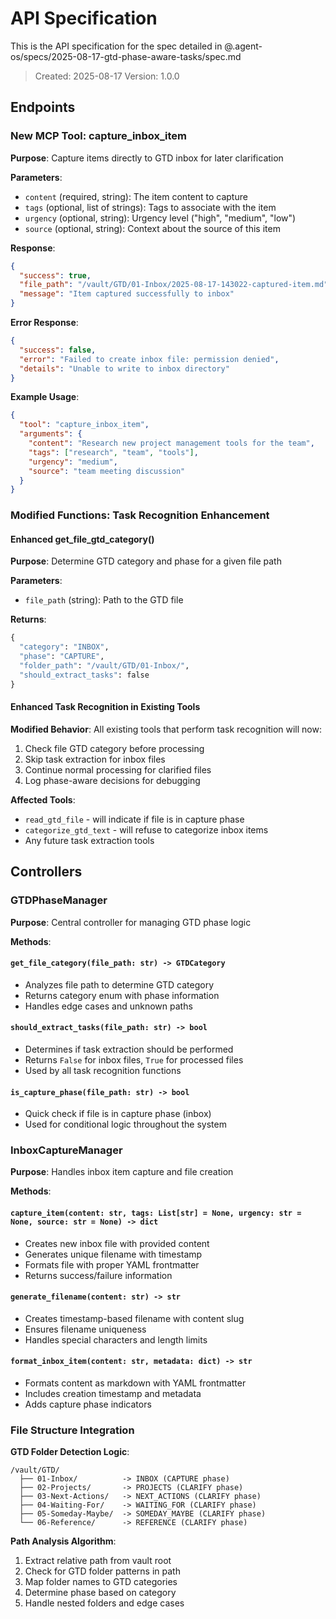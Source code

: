 # API Specification

This is the API specification for the spec detailed in @.agent-os/specs/2025-08-17-gtd-phase-aware-tasks/spec.md

> Created: 2025-08-17
> Version: 1.0.0

## Endpoints

### New MCP Tool: capture_inbox_item

**Purpose**: Capture items directly to GTD inbox for later clarification

**Parameters**:
- `content` (required, string): The item content to capture
- `tags` (optional, list of strings): Tags to associate with the item
- `urgency` (optional, string): Urgency level ("high", "medium", "low")
- `source` (optional, string): Context about the source of this item

**Response**:
```json
{
  "success": true,
  "file_path": "/vault/GTD/01-Inbox/2025-08-17-143022-captured-item.md",
  "message": "Item captured successfully to inbox"
}
```

**Error Response**:
```json
{
  "success": false,
  "error": "Failed to create inbox file: permission denied",
  "details": "Unable to write to inbox directory"
}
```

**Example Usage**:
```json
{
  "tool": "capture_inbox_item",
  "arguments": {
    "content": "Research new project management tools for the team",
    "tags": ["research", "team", "tools"],
    "urgency": "medium",
    "source": "team meeting discussion"
  }
}
```

### Modified Functions: Task Recognition Enhancement

#### Enhanced get_file_gtd_category()

**Purpose**: Determine GTD category and phase for a given file path

**Parameters**:
- `file_path` (string): Path to the GTD file

**Returns**:
```python
{
  "category": "INBOX",
  "phase": "CAPTURE",
  "folder_path": "/vault/GTD/01-Inbox/",
  "should_extract_tasks": false
}
```

#### Enhanced Task Recognition in Existing Tools

**Modified Behavior**: All existing tools that perform task recognition will now:

1. Check file GTD category before processing
2. Skip task extraction for inbox files
3. Continue normal processing for clarified files
4. Log phase-aware decisions for debugging

**Affected Tools**:
- `read_gtd_file` - will indicate if file is in capture phase
- `categorize_gtd_text` - will refuse to categorize inbox items
- Any future task extraction tools

## Controllers

### GTDPhaseManager

**Purpose**: Central controller for managing GTD phase logic

**Methods**:

#### `get_file_category(file_path: str) -> GTDCategory`
- Analyzes file path to determine GTD category
- Returns category enum with phase information
- Handles edge cases and unknown paths

#### `should_extract_tasks(file_path: str) -> bool`
- Determines if task extraction should be performed
- Returns `False` for inbox files, `True` for processed files
- Used by all task recognition functions

#### `is_capture_phase(file_path: str) -> bool`
- Quick check if file is in capture phase (inbox)
- Used for conditional logic throughout the system

### InboxCaptureManager

**Purpose**: Handles inbox item capture and file creation

**Methods**:

#### `capture_item(content: str, tags: List[str] = None, urgency: str = None, source: str = None) -> dict`
- Creates new inbox file with provided content
- Generates unique filename with timestamp
- Formats file with proper YAML frontmatter
- Returns success/failure information

#### `generate_filename(content: str) -> str`
- Creates timestamp-based filename with content slug
- Ensures filename uniqueness
- Handles special characters and length limits

#### `format_inbox_item(content: str, metadata: dict) -> str`
- Formats content as markdown with YAML frontmatter
- Includes creation timestamp and metadata
- Adds capture phase indicators

### File Structure Integration

**GTD Folder Detection Logic**:
```
/vault/GTD/
  ├── 01-Inbox/          -> INBOX (CAPTURE phase)
  ├── 02-Projects/       -> PROJECTS (CLARIFY phase)
  ├── 03-Next-Actions/   -> NEXT_ACTIONS (CLARIFY phase)
  ├── 04-Waiting-For/    -> WAITING_FOR (CLARIFY phase)
  ├── 05-Someday-Maybe/  -> SOMEDAY_MAYBE (CLARIFY phase)
  └── 06-Reference/      -> REFERENCE (CLARIFY phase)
```

**Path Analysis Algorithm**:
1. Extract relative path from vault root
2. Check for GTD folder patterns in path
3. Map folder names to GTD categories
4. Determine phase based on category
5. Handle nested folders and edge cases
